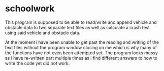 # schoolwork
This program is supposed to be able to read/write and append vehicle and obstacle data to two separate text files as well as calculate a crash test using said vehicle and obstacle data.

At the moment i have been unable to get past the reading and writing of the text files without the program window closing on me which is why many of the functions have not even been attempted yet. The program looks messy as i have re-written part multiple times as i find different answers to how to write the code yet did not work.
